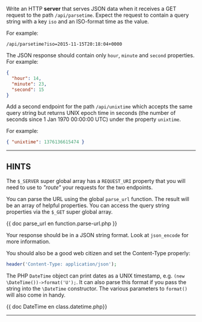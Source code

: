 Write an HTTP **server** that serves JSON data when it receives a GET request to the path `/api/parsetime`. Expect the request to contain a query string with a key `iso` and an ISO-format time as the value.

For example:

```
/api/parsetime?iso=2015-11-15T20:18:04+0000
```

The JSON response should contain only `hour`, `minute` and `second` properties. For example:

```json
{
  "hour": 14,
  "minute": 23,
  "second": 15
}
```

Add a second endpoint for the path `/api/unixtime` which accepts the same query string but returns UNIX epoch time in seconds (the number of seconds since 1 Jan 1970 00:00:00 UTC) under the property `unixtime`.

For example:

```json
{ "unixtime": 1376136615474 }
```

----------------------------------------------------------------------
## HINTS

The `$_SERVER` super global array has a `REQUEST_URI` property that you will need to use to *"route"* your requests for the two endpoints.

You can parse the URL using the global `parse_url` function. The result will be an array of helpful properties.
You can access the query string properties via the `$_GET` super global array.

{{ doc parse_url en function.parse-url.php }}
  
Your response should be in a JSON string format. Look at `json_encode` for more information.

You should also be a good web citizen and set the Content-Type properly:

```php
header('Content-Type: application/json');
```

The PHP `DateTime` object can print dates as a UNIX timestamp, e.g. `(new \DateTime())->format('U');`. It can also parse this format if you pass the string into the `\DateTime` constructor. The various parameters to `format()` will also
come in handy. 

{{ doc DateTime en  class.datetime.php}}

----------------------------------------------------------------------
